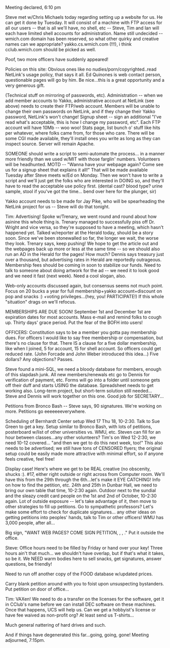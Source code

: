 Meeting declared, 6:10 pm </p><p>
Steve met w/Chris Michaels today regarding setting up a website for us. He can get it done by Tuesday. It will consist of a machine with FTP access for all our users -- that is all we'll have, no shell, etc -- Steve, Tim and Ian will each have limited shell accounts for administration. Name still undecided -- wmich.com domain has been reserved, so what other quirky and creative names can we appropriate? yakko.cs.wmich.com (!!!), i think cclub.wmich.com should be picked as well. </p><p>
Poof, two more officers have suddenly appeared!  </p><p>
Policies on this site: Obvious ones like no nudies/porn/copyrighted..read NetLink's usage policy, that says it all. Ed Quinones is web contact person, questionable pages will go by him. Be nice...this is a great opportunity and a very generous gift. </p><p>
(Technical stuff on mirroring of passwords, etc). Administration -- when we add member accounts to Yakko, administrative account at NetLink (see above) needs to create their FTP/web account. Members will be unable to change their own passwords on NetLink, and if they change their Yakko password, NetLink's won't change! Signup sheet -- sign an additional "I've read what's acceptable, this is how I change my password, etc". Each FTP account will have 10Mb -- woo woo! Stats page, list bunch o' stuff like hits per whatever, where folks came from, for those who care. There will be some CGI made available, they'll install ones you write as long as they can inspect source. Server will remain Apache. </p><p>
SOMEONE should write a script to semi-automate the process... in a manner more friendly than we used w/MIT with those farglin' numbers. Volunteers will be headhunted. MOTD -- "Wanna have your webpage again? Come see us for a signup sheet that explains it all!" That will be made available Tuesday after Steve meets w/Ed on Monday. Then we won't have to write a script and we'll just get the folks who are interested in DOING so, and they'll have to read the acceptable use policy first. (dental cast? blood type? urine sample, stool if you've got the time... bend over here for the plunger, sir) </p><p>
Yakko account needs to be made for Jay Pike, who will be spearheading the NetLink project for us -- Steve will do that tonight. </p><p>
Tim: Advertising! Spoke w/Trenary, we went round and round about how asinine this whole thing is. Trenary managed to successfully piss off Dr. Wright and vice versa, so they're supposed to have a meeting, which hasn't happened yet. Talked w/reporter at the Herald today, should be a story soon. Since we've been stonewalled so far, the longer we wait, the worse they look. Trenary says, keep pushing! We hope to get the article out and the webpages back up more or less at the same time -- so we should also run an AD in the Herald for the pages! How much? Dennis says treasury just over a thousand, but advertising rates in Herald are reportedly outrageous. Membership fees should be coming in soon to stabilize our funds. Need to talk to someone about doing artwork for the ad -- we need it to look good and we need it fast (next week). Need a cool slogan, also. </p><p>
Web-only accounts discussed again, but consensus seems not much point. Focus on 20 bucks a year for full membership+yakko account+discount on pop and snacks :) +voting privileges...(hey, you! PARTICIPATE!) If this whole "situation" drags on we'll refocus. </p><p>
MEMBERSHIPS ARE DUE SOON! September 1st and December 1st are expiration dates for most accounts. Mass e-mail and remind folks to cough up. Thirty days' grace period. Put the fear of the BOFH into users! </p><p>
OFFICERS: Constitution says to be a member you gotta pay membership dues. For officers I would like to say free membership or compensation, but there's no clause for that. There IS a clause for a five dollar membership, like when I joined, 5 for account, 15 for shell account. So officers could get reduced rate. (John Forcade and John Weber introduced this idea...) Five dollars? Any objections? Passes. </p><p>
Steve found a mini-SQL, we need a bloody database for members, enough of this slapdash junk. All new members/renewals etc go to Dennis for verification of payment, etc. Forms will go into a folder until someone gets off their duff and starts USING the database. Spreadsheet needs to get working also. Long-term project, but short-term solution still needed... Steve and Dennis will work together on this one. Good job for SECRETARY... </p><p>
Petitions from Bronco Bash -- Steve says, 90 signatures. We're working on more. Petitions go eeeeeeeverywhere.  </p><p>
Scheduling of Bernhardt Center setup Wed 17 Thu 18, 10-2:30. Talk to Sue Green to get a key. Setup similar to Bronco Bash, with lots of petitions, posterboard w/list of other universities vs. WMU, etc. Steven can fill for an hour between classes...any other volunteers? Tim's on Wed 12-2:30, we need 10-12 covered... "and then we get to do this next week, too!" This also needs to be advertised; we still have tons of CENSORED flyers; the original setup could be easily made more attractive with minimal effort, so if anyone feels creative, feel free! </p><p>
Display case! Here's where we get to be REAL creative (no obscenity, shucks :). #17, either right outside or right across from Computer room. We'll have this from the 29th through the 6th...let's make it EYE CATCHING! Info on how to find the petition, etc. 24th and 25th in Dunbar Hall, we need to bring our own table that time, 10-2:30 again. Outdoor next to the sundial and the sleazy credit card people on the 1st and 2nd of October, 10-2:30 again. Lot of outside exposure -- let's take advantage of it, then move to other strategies to fill up petitions. Go to sympathetic professors? Let's make some effort to check for duplicate signatures... any other ideas on getting petitions into peoples' hands, talk to Tim or other officers! WMU has 3,000 people, after all... </p><p>
Big sign, "WANT WEB PAGES? COME SIGN PETITION, <DATE>, <TIME>, <PLACE>." Put it outside the office. </p><p>
Steve: Office hours need to be filled by Friday or hand over your key! Three hours ain't that much... we shouldn't have overlap, but if that's what it takes, so be it. We NEED warm bodies here to sell snacks, get signatures, answer questions, be friendly! </p><p>
Need to run off another copy of the FOOD database w/updated prices. </p><p>
Carry blank petition around with you to foist upon unsuspecting bystanders. Put petition on door of office... </p><p>
Tim: VAXen! We need to do a transfer on the licenses for the software, get it in CClub's name before we can install DEC software on these machines. Once that happens, UCS will help us. Can we get a hobbyist's license or have fee waived as non-profit org? At least send us T-shirts...  </p><p>
Much general nattering of hard drives and such. </p><p>
And if things have degenerated this far...going, going, gone! Meeting adjourned, 7:15pm. </p><p>
</p><p>
</p>
